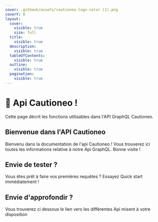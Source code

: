 ```yaml
---
cover: .gitbook/assets/cautioneo-logo-color (1).png
coverY: 0
layout:
  cover:
    visible: true
    size: full
  title:
    visible: true
  description:
    visible: true
  tableOfContents:
    visible: true
  outline:
    visible: true
  pagination:
    visible: true
---
```


# 🏢 Api Cautioneo !

Cette page décrit les fonctions utilisables dans l'API GraphQL Cautioneo.

## Bienvenue dans l'API Cautioneo

Bienvenu dans la documentation de l'api Cautioneo ! Vous trouverez ici toutes les informations relative à notre Api GraphQL. Bonne visite !&#x20;

## Envie de tester ?

Vous êtes prêt à faire vos premières requêtes ? Essayez Quick start immédiatement !

## Envie d'approfondir ?&#x20;

Vous trouverez ci dessous le lien vers les différentes Api misent à votre disposition&#x20;
